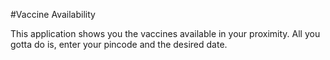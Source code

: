 #Vaccine Availability

This application shows you the vaccines available in your proximity. All you gotta do is, enter your pincode and the desired date.